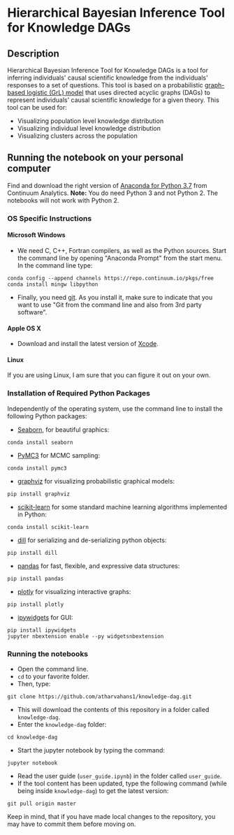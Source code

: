 # Hierarchical Bayesian Inference Tool for Knowledge DAGs


## Description

Hierarchical Bayesian Inference Tool for Knowledge DAGs is a tool for inferring individuals' causal scientific knowledge from the individuals' responses to a set of questions. This tool is based on a probabilistic [graph-based logistic (GrL) model](cite_paper) that uses directed acyclic graphs (DAGs) to represent individuals' causal scientific knowledge for a given theory. This tool can be used for:
+ Visualizing population level knowledge distribution
+ Visualizing individual level knowledge distribution
+ Visualizing clusters across the population

## Running the notebook on your personal computer

Find and download the right version of
[Anaconda for Python 3.7](https://www.anaconda.com/distribution) from Continuum Analytics.
**Note:** You do need Python 3 and not Python 2. The notebooks will not work
with Python 2.

### OS Specific Instructions

#### Microsoft Windows

+ We need C, C++, Fortran compilers, as well as the Python sources.
Start the command line by opening "Anaconda Prompt" from the
start menu. In the command line type:
```
conda config --append channels https://repo.continuum.io/pkgs/free
conda install mingw libpython
```
+ Finally, you need [git](https://git-scm.com/downloads). As you install it,
make sure to indicate that you want to use "Git from the command line and
also from 3rd party software".

#### Apple OS X

+ Download and install the latest version of [Xcode](https://developer.apple.com/xcode/download/).

#### Linux

If you are using Linux, I am sure that you can figure it out on your own.

### Installation of Required Python Packages

Independently of the operating system, use the command line to install the following Python packages:
+ [Seaborn](http://stanford.edu/~mwaskom/software/seaborn/), for beautiful graphics:
```
conda install seaborn
```

+ [PyMC3](https://docs.pymc.io/) for MCMC sampling:
```
conda install pymc3
```

+ [graphviz](https://www.graphviz.org/download/) for visualizing probabilistic graphical models:
```
pip install graphviz
```

+ [scikit-learn](https://scikit-learn.org/stable/) for some standard machine learning algorithms implemented in Python:
```
conda install scikit-learn
```

+ [dill](https://pypi.org/project/dill/) for serializing and de-serializing python objects:
```
pip install dill
```

+ [pandas](https://pypi.org/project/pandas/) for fast, flexible, and expressive data structures:
```
pip install pandas
```

+ [plotly](https://plotly.com/python/) for visualizing interactive graphs:
```
pip install plotly
```

+ [ipywidgets](https://ipywidgets.readthedocs.io/en/stable/user_guide.html) for GUI:
```
pip install ipywidgets
jupyter nbextension enable --py widgetsnbextension
```

### Running the notebooks

+ Open the command line.
+ `cd` to your favorite folder.
+ Then, type:
```
git clone https://github.com/atharvahans1/knowledge-dag.git
```
+ This will download the contents of this repository in a folder called `knowledge-dag`.
+ Enter the ``knowledge-dag`` folder:
```
cd knowledge-dag
```
+ Start the jupyter notebook by typing the command:
```
jupyter notebook
```
+ Read the user guide (`user_guide.ipynb`) in the folder called `user_guide`.
+ If the tool content has been updated, type the following command (while being inside `knowledge-dag`) to get the latest version:
```
git pull origin master
```
Keep in mind, that if you have made local changes to the repository, you may have to commit them before moving on.
